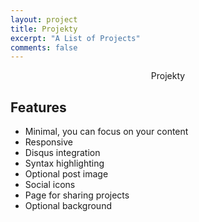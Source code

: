 ```yaml
---
layout: project
title: Projekty
excerpt: "A List of Projects"
comments: false
---
```

<center>Projekty</center>

## Features
* Minimal, you can focus on your content
* Responsive
* Disqus integration
* Syntax highlighting
* Optional post image
* Social icons
* Page for sharing projects
* Optional background 
